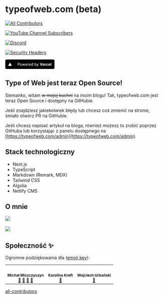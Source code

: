 # typeofweb.com (beta)

<!-- ALL-CONTRIBUTORS-BADGE:START - Do not remove or modify this section -->
[![All Contributors](https://img.shields.io/badge/all_contributors-3-orange.svg?style=flat-square)](#contributors-)
<!-- ALL-CONTRIBUTORS-BADGE:END -->

[![YouTube Channel Subscribers](https://img.shields.io/youtube/channel/subscribers/UCR4qSQa8JFh6zeR5Idvnewg?label=YouTube&style=social)](https://youtube.com/c/typeofweb)

[![Discord](https://img.shields.io/discord/440163731704643589?color=5CB784&label=Discord&logo=discord&logoColor=white)](https://discord.typeofweb.com)

[![Security Headers](https://img.shields.io/security-headers?url=https%3A%2F%2Fv2.typeofweb.com)](https://securityheaders.com/?q=https%3A%2F%2Fv2.typeofweb.com)

<a href="https://vercel.com?utm_source=typeofweb&utm_campaign=oss"><img src="public/powered-by-vercel.svg" height="30" alt="Powered by Vercel"/></a>

## Type of Web jest teraz Open Source!

Siemanko, witam ~~w mojej kuchni~~ na moim blogu! Tak, typeofweb.com jest teraz Open Source i dostępny na GitHubie.

Jeśli znajdziesz jakiekolwiek błędy lub chcesz coś zmienić na stronie, śmiało otwórz PR na GitHubie.

Jeśli chcesz napisać artykuł na bloga, również możesz to zrobić poprzez GitHuba lub korzystając z panelu dostępnego na [https://typeofweb.com/admin](https://typeofweb.com/admin).

## Stack technologiczny

- Next.js
- TypeScript
- Markdown (Remark, MDX)
- Tailwind CSS
- Algolia
- Netlify CMS

## O mnie

![](https://github-readme-stats.vercel.app/api?username=mmiszy&show_icons=true&count_private=true&title_color=5CB784&text_color=222222&icon_color=341BDB&border_color=5CB784&bg_color=FAFAFA&locale=pl&border_radius=8)

![](https://suchary-romana.vercel.app/api)

## Społeczność ✨

Ogromne podziękowania dla ([emoji key](https://allcontributors.org/docs/en/emoji-key)):

<!-- ALL-CONTRIBUTORS-LIST:START - Do not remove or modify this section -->
<!-- prettier-ignore-start -->
<!-- markdownlint-disable -->
<table>
  <tr>
    <td align="center"><a href="https://typeofweb.com/"><img src="https://avatars.githubusercontent.com/u/1338731?v=4?s=60" width="60px;" alt=""/><br /><sub><b>Michał Miszczyszyn</b></sub></a><br /><a href="#blog-mmiszy" title="Blogposts">📝</a> <a href="#business-mmiszy" title="Business development">💼</a> <a href="#design-mmiszy" title="Design">🎨</a> <a href="#maintenance-mmiszy" title="Maintenance">🚧</a></td>
    <td align="center"><a href="https://github.com/stefanova"><img src="https://avatars.githubusercontent.com/u/15745134?v=4?s=60" width="60px;" alt=""/><br /><sub><b>Karolina Kreft</b></sub></a><br /><a href="#blog-stefanova" title="Blogposts">📝</a></td>
    <td align="center"><a href="https://github.com/wojtiku"><img src="https://avatars.githubusercontent.com/u/650828?v=4?s=60" width="60px;" alt=""/><br /><sub><b>Wojciech Urbański</b></sub></a><br /><a href="#blog-wojtiku" title="Blogposts">📝</a></td>
  </tr>
</table>

<!-- markdownlint-restore -->
<!-- prettier-ignore-end -->

<!-- ALL-CONTRIBUTORS-LIST:END -->

[all-contributors](https://github.com/all-contributors/all-contributors)
